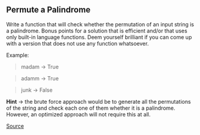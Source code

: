 ## Permute a Palindrome

Write a function that will check whether the permutation of an input string is a palindrome. Bonus points for a solution that is efficient and/or that uses only built-in language functions. Deem yourself brilliant if you can come up with a version that does not use any function whatsoever.

Example:

> madam -> True

> adamm -> True

> junk -> False

**Hint** -> the brute force approach would be to generate all the permutations of the string and check each one of them whether it is a palindrome. However, an optimized approach will not require this at all.

[Source](https://www.codewars.com/kata/58ae6ae22c3aaafc58000079/train/python)